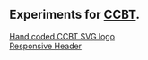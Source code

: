 ## Experiments for [CCBT](https://ccbt.rekibun.or.jp).  
[Hand coded CCBT SVG logo](https://h4us.github.io/daily-ccbt/2022-08-17/ccbt.svg)  
[Responsive Header](https://h4us.github.io/daily-ccbt/2022-08-18/)
